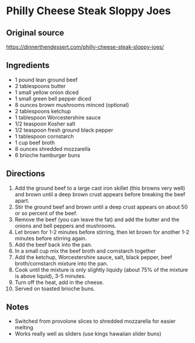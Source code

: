# Philly Cheese Steak Sloppy Joes

## Original source
https://dinnerthendessert.com/philly-cheese-steak-sloppy-joes/

## Ingredients
-  1 pound lean ground beef
-  2 tablespoons butter
-  1 small yellow onion diced
-  1 small green bell pepper diced
-  8 ounces brown mushrooms minced (optional)
-  2 tablespoons ketchup
-  1 tablespoon Worcestershire sauce
-  1/2 teaspoon Kosher salt
-  1/2 teaspoon fresh ground black pepper
-  1 tablespoon cornstarch
-  1 cup beef broth
-  8 ounces shredded mozzarella
-  6 brioche hamburger buns

## Directions
1.  Add the ground beef to a large cast iron skillet (this browns very well) and brown until a deep brown crust appears before breaking the beef apart.
1.  Stir the ground beef and brown until a deep crust appears on about 50 or so percent of the beef.
1.  Remove the beef (you can leave the fat) and add the butter and the onions and bell peppers and mushrooms.
1.  Let brown for 1-2 minutes before stirring, then let brown for another 1-2 minutes before stirring again.
1.  Add the beef back into the pan.
1.  In a small cup mix the beef broth and cornstarch together
1.  Add the ketchup, Worcestershire sauce, salt, black pepper, beef broth/cornstarch mixture into the pan.
1.  Cook until the mixture is only slightly liquidy (about 75% of the mixture is above liquid), 3-5 minutes.
1.  Turn off the heat, add in the cheese.
1.  Served on toasted brioche buns.

## Notes
-  Switched from provolone slices to shredded mozzarella for easier melting
-  Works really well as sliders (use kings hawaiian slider buns)
